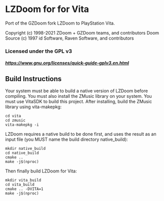 # LZDoom for for Vita

Port of the GZDoom fork LZDoom to PlayStation Vita.

Copyright (c) 1998-2021 ZDoom + GZDoom teams, and contributors
Doom Source (c) 1997 id Software, Raven Software, and contributors

### Licensed under the GPL v3

##### https://www.gnu.org/licenses/quick-guide-gplv3.en.html

## Build Instructions

Your system must be able to build a native version of LZDoom before compiling. You must also install the ZMusic library on your system. You must use VitaSDK to build this project. After installing, build the ZMusic library using vita-makepkg:

```
cd vita
cd zmusic
vita-makepkg -i
```

LZDoom requires a native build to be done first, and uses the result as an input file (you MUST name the build directory native_build):

```
mkdir native_build
cd native_build
cmake ..
make -j$(nproc)
```

Then finally build LZDoom for Vita:

```
mkdir vita_build
cd vita_build
cmake .. -DVITA=1
make -j$(nproc)
```